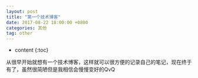 ```yaml
---
layout: post
title: "第一个技术博客"
date: 2017-08-22 18:00:00 +0800
categories: 其他
tag: other
---
```

* content
{:toc}

从很早开始就想有一个技术博客，这样就可以很方便的记录自己的笔记，现在终于有了，虽然很简陋但是我相信会慢慢变好的QvQ

